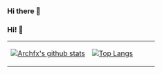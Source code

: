 ### Hi there 👋

<!--
**Archfx/archfx** is a ✨ _special_ ✨ repository because its `README.md` (this file) appears on your GitHub profile.

Here are some ideas to get you started:

- 🔭 I’m currently working on ...
- 🌱 I’m currently learning ...
- 👯 I’m looking to collaborate on ...
- 🤔 I’m looking for help with ...
- 💬 Ask me about ...
- 📫 How to reach me: ...
- 😄 Pronouns: ...
- ⚡ Fun fact: ...
-->

### Hi! 👏


<table><tr><td align="center" width="55%">
  
[![Archfx's github stats](https://github-readme-stats.vercel.app/api?username=Archfx&count_private=true&show_icons=true&theme=dark)](https://github.com/Archfx/github-readme-stats)

</td><td align="top" width="55%">

[![Top Langs](https://github-readme-stats.vercel.app/api/top-langs/?username=Archfx&layout=compact&theme=dark)](https://github.com/Archfx/github-readme-stats)

</td></tr></table>

<div style="margin:0 auto; height:auto;">



</div>
